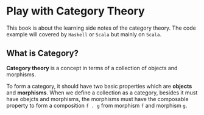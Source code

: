 # Play with Category Theory

This book is about the learning side notes of the category theory. The code example will covered by `Haskell` or `Scala` but mainly on `Scala`.


## What is Category?

**Category theory** is a concept in terms of a collection of objects and morphisms.

To form a category, it should have two basic properties which are **objects** and **morphisms**. When we define a collection as a category, besides it must have obejcts and morphisms, the morphisms must have the composable property to form a composition `f . g` from morphism `f` and morphism `g`.